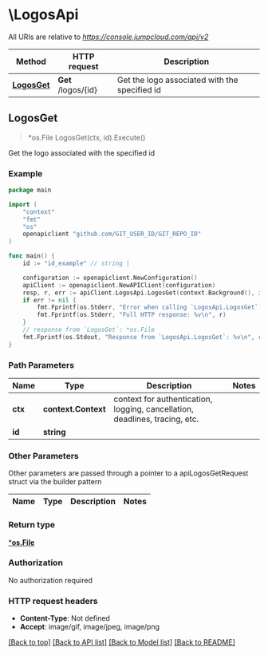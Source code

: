 # \LogosApi

All URIs are relative to *https://console.jumpcloud.com/api/v2*

Method | HTTP request | Description
------------- | ------------- | -------------
[**LogosGet**](LogosApi.md#LogosGet) | **Get** /logos/{id} | Get the logo associated with the specified id



## LogosGet

> *os.File LogosGet(ctx, id).Execute()

Get the logo associated with the specified id



### Example

```go
package main

import (
    "context"
    "fmt"
    "os"
    openapiclient "github.com/GIT_USER_ID/GIT_REPO_ID"
)

func main() {
    id := "id_example" // string | 

    configuration := openapiclient.NewConfiguration()
    apiClient := openapiclient.NewAPIClient(configuration)
    resp, r, err := apiClient.LogosApi.LogosGet(context.Background(), id).Execute()
    if err != nil {
        fmt.Fprintf(os.Stderr, "Error when calling `LogosApi.LogosGet``: %v\n", err)
        fmt.Fprintf(os.Stderr, "Full HTTP response: %v\n", r)
    }
    // response from `LogosGet`: *os.File
    fmt.Fprintf(os.Stdout, "Response from `LogosApi.LogosGet`: %v\n", resp)
}
```

### Path Parameters


Name | Type | Description  | Notes
------------- | ------------- | ------------- | -------------
**ctx** | **context.Context** | context for authentication, logging, cancellation, deadlines, tracing, etc.
**id** | **string** |  | 

### Other Parameters

Other parameters are passed through a pointer to a apiLogosGetRequest struct via the builder pattern


Name | Type | Description  | Notes
------------- | ------------- | ------------- | -------------


### Return type

[***os.File**](*os.File.md)

### Authorization

No authorization required

### HTTP request headers

- **Content-Type**: Not defined
- **Accept**: image/gif, image/jpeg, image/png

[[Back to top]](#) [[Back to API list]](../README.md#documentation-for-api-endpoints)
[[Back to Model list]](../README.md#documentation-for-models)
[[Back to README]](../README.md)

